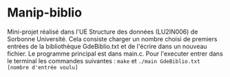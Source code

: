 # Manip-biblio

Mini-projet réalisé dans l'UE Structure des données (LU2IN006) de Sorbonne Université. Cela consiste charger un nombre choisi de premiers entrées de la bibliothèque GdeBiblio.txt et de l'écrire dans un nouveau fichier. Le programme principal est dans main.c. Pour l'executer entrer dans le terminal les commandes suivantes : `make` et `./main GdeBiblio.txt [nombre d'entrée voulu]`
